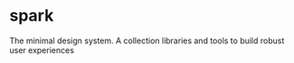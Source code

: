 # spark
The minimal design system. A collection libraries and tools to build robust user experiences
